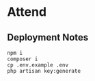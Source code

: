 # Attend 

## Deployment Notes
```shell
npm i
composer i
cp .env.example .env
php artisan key:generate 
```
